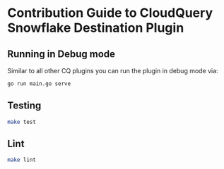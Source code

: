 # Contribution Guide to CloudQuery Snowflake Destination Plugin

## Running in Debug mode

Similar to all other CQ plugins you can run the plugin in debug mode via:

```bash
go run main.go serve
```

## Testing

```bash
make test
```

## Lint

```bash
make lint
```